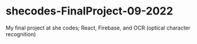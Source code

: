 # shecodes-FinalProject-09-2022
My final project at she codes;
React, Firebase, and OCR (optical character recognition)
